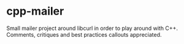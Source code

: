 # cpp-mailer

Small mailer project around libcurl in order to play around with C++. Comments, critiques and best practices callouts appreciated.
